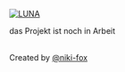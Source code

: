 [![LUNA](https://github.com/NIKI-FOX/Open-Source-Luna-AI/blob/d1d8d01f20c081b12064a4edf5d1ecb62d97240f/LUNA.png)](https://sites.google.com/view/bluefoxstudio/luna-ki-system)

das Projekt ist noch in Arbeit

<br>Created by [@niki-fox](https://github.com/niki-fox)
